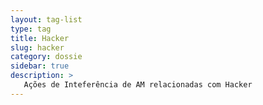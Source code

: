 ```yaml
---
layout: tag-list
type: tag
title: Hacker
slug: hacker
category: dossie
sidebar: true
description: >
   Ações de Inteferência de AM relacionadas com Hacker
---
```

